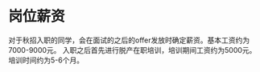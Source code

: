 ﻿# 岗位薪资

对于秋招入职的同学，会在面试的之后的offer发放时确定薪资。基本工资约为
7000-9000元。 入职之后首先进行脱产在职培训，培训期间工资约为5000元。
培训时间约为5-6个月。